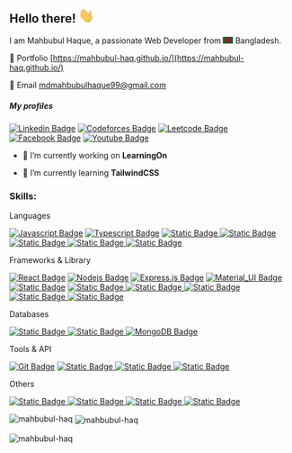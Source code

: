 ## Hello there! <img src="assets/hello.gif" width="28px" alt="hi">

<p fontSize="2rem">I am Mahbubul Haque, a passionate Web Developer from <img src="assets/bangladesh.png" width="18"/> Bangladesh. </p>
<!-- <p align="left"> <img src="https://komarev.com/ghpvc/?username=mahbubul-haq&label=Profile%20views&color=0e75b6&style=flat" alt="mahbubul-haq" /> </p> -->

🔗 Portfolio [https://mahbubul-haq.github.io/](https://mahbubul-haq.github.io/)

📧 Email [mdmahbubulhaque99@gmail.com](mailto:mdmahbubulhaque99@gmail.com)
<h5>My profiles</h5>

[![Linkedin Badge](https://img.shields.io/badge/LinkedIn-0077B5?style=for-the-badge&logo=linkedin&logoColor=white)](https://www.linkedin.com/in/mahbubul-haque-807311189/) [![Codeforces Badge](https://img.shields.io/badge/Codeforces-1c97d3?style=for-the-badge&logo=codeforces&logoColor=white)](https://codeforces.com/profile/F__)
[![Leetcode Badge](https://img.shields.io/badge/Leetcode-000000?style=for-the-badge&logo=leetcode&logoColor=#ffae36)](https://leetcode.com/u/mahbubulhaque/)
[![Facebook Badge](https://img.shields.io/badge/Facebook-1877F2?style=for-the-badge&logo=facebook&logoColor=white)](https://www.facebook.com/mahbubulhaque99) [![Youtube Badge](https://img.shields.io/badge/YouTube-FF0000?style=for-the-badge&logo=youtube&logoColor=white)](https://www.youtube.com/@mahbubulhaque)

<!-- [![Instagram Badge](https://img.shields.io/badge/Instagram-E4405F?style=for-the-badge&logo=instagram&logoColor=white)](https://instagram.com/learnwithsumit) [![Twitter Badge](https://img.shields.io/badge/Twitter-1DA1F2?style=for-the-badge&logo=twitter&logoColor=white)](https://twitter.com/sumit_analyzen) [![Mail Badge](https://img.shields.io/badge/Gmail-D14836?style=for-the-badge&logo=gmail&logoColor=white)](mailto:) -->
- 🔭 I’m currently working on **LearningOn**

- 🌱 I’m currently learning **TailwindCSS**


<h3 align="left">Skills:</h3>

<p>Languages</p>

[![Javascript Badge](https://img.shields.io/badge/-Javascript-F0DB4F?style=for-the-badge&labelColor=black&logo=javascript&logoColor=F0DB4F)](#) [![Typescript Badge](https://img.shields.io/badge/-Typescript-007acc?style=for-the-badge&labelColor=black&logo=typescript&logoColor=007acc)](#) [![Static Badge](https://img.shields.io/badge/-Python-Python?style=for-the-badge&logo=python&labelColor=000&color=3776ab)
](#) [![Static Badge](https://img.shields.io/badge/-C%2B%2B-C%2B%2B?style=for-the-badge&logo=c%2B%2B&labelColor=000&color=6295cb)
](#) [![Static Badge](https://img.shields.io/badge/-Java-Java?style=for-the-badge&label=J&labelColor=000&color=f0931c)
](#) [![Static Badge](https://img.shields.io/badge/-CSS-CSS?style=for-the-badge&logo=css3&labelColor=000&color=146eb0)
](#) [![Static Badge](https://img.shields.io/badge/-HTML-HTML?style=for-the-badge&logo=html5&labelColor=000&color=d84b24)
](#)
<p>Frameworks & Library</p>

[![React Badge](https://img.shields.io/badge/-React-61DBFB?style=for-the-badge&labelColor=black&logo=react&logoColor=61DBFB)](#) [![Nodejs Badge](https://img.shields.io/badge/-Nodejs-3C873A?style=for-the-badge&labelColor=black&logo=node.js&logoColor=3C873A)](#) [![Express.js Badge](https://img.shields.io/badge/Express.js-000000?style=for-the-badge&logo=express&logoColor=white)](#) [![Material_UI Badge](https://img.shields.io/badge/-Material%20UI-Material%20UI?style=for-the-badge&labelColor=000&logo=mui&color=blue)](#) [![Static Badge](https://img.shields.io/badge/-Bootstrap-Bootstrap?style=for-the-badge&logo=bootstrap&labelColor=000&color=%237952b3%20)](#) [![Static Badge](https://img.shields.io/badge/-Redux-Redux?style=for-the-badge&logo=redux&labelColor=000&color=7248b6)
](#)  [![Static Badge](https://img.shields.io/badge/-Socke.io-Socket%20io?style=for-the-badge&logo=socket.io&labelColor=000&color=25c2a0%20)
](#) [![Static Badge](https://img.shields.io/badge/-Django-Django?style=for-the-badge&logo=django&labelColor=000&color=092d1f)
](#) [![Static Badge](https://img.shields.io/badge/-DRF-DRF?style=for-the-badge&logo=django&labelColor=000&color=092d1f)
](#) [![Static Badge](https://img.shields.io/badge/-JavaFx-JavaFx?style=for-the-badge&logo=java&label=J&labelColor=000&color=e51f24)
](#)
<p>Databases </p>

[![Static Badge](https://img.shields.io/badge/-PostgreSQL-PostgreSQL?style=for-the-badge&logo=postgresql&labelColor=000&color=1d2f66)
](#) [![Static Badge](https://img.shields.io/badge/-Oracle-Oracle?style=for-the-badge&logo=oracle&labelColor=000&color=f70000)
](#) [![MongoDB Badge](https://img.shields.io/badge/MongoDB-4EA94B?style=for-the-badge&labelColor=000&logo=mongodb&logoColor=white)](#) 
<p>Tools & API</p>

[![Git Badge](https://img.shields.io/badge/Git-F05032?style=for-the-badge&labelColor=000&logo=git&logoColor=white)](#) [![Static Badge](https://img.shields.io/badge/-Figma-Figma?style=for-the-badge&logo=figma&labelColor=000&color=ea4c1d)
](#) [![Static Badge](https://img.shields.io/badge/-Stripe-Stripe?style=for-the-badge&logo=stripe&labelColor=000&color=146eb0)
](#) [![Static Badge](https://img.shields.io/badge/-RestAPI-RestAPI?style=for-the-badge&logo=settings&label=R&labelColor=000&color=146eb0)
](#)
<p>Others</p>

[![Static Badge](https://img.shields.io/badge/-DSA-DSA?style=for-the-badge&logo=thealgorithms&labelColor=000&color=006a65)
](#) [![Static Badge](https://img.shields.io/badge/-Competitive%20Programming-Competitive%20Programming?style=for-the-badge&logo=thealgorithms&labelColor=000&color=006a65)
](#)[![Static Badge](https://img.shields.io/badge/-OOP-OOP?style=for-the-badge&logo=opera&labelColor=000&color=006a65)
](#) [![Static Badge](https://img.shields.io/badge/-Schema%20Design-Schema%20Design?style=for-the-badge&logo=semanticui&labelColor=000&color=006a65)
](#)

<p><img align="left" src="https://github-readme-stats.vercel.app/api/top-langs?username=mahbubul-haq&show_icons=true&locale=en&layout=compact&theme=dark" alt="mahbubul-haq" /></p>

<p>&nbsp;<img align="center" src="https://github-readme-stats.vercel.app/api?username=mahbubul-haq&show_icons=true&locale=en&theme=dark" alt="mahbubul-haq" /></p>

<p><img align="center" src="https://github-readme-streak-stats.herokuapp.com/?user=mahbubul-haq&theme=dark" alt="mahbubul-haq" /></p>
